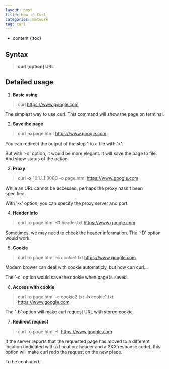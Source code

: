 ```yaml
---
layout: post
title: How-to Curl
categories: Network
tag: curl
---
```

 
* content
{:toc}
## Syntax
> **curl [option] URL**

## Detailed usage
1) **Basic using**
> curl https://www.google.com

The simplest way to use curl. This command will show the page on terminal.





2) **Save the page**
> curl **-o** page.html https://www.google.com

You can redirect the output of the step 1 to a file with '>'.

But with '-o' option, it would be more elegant. It will save the page to file. And show status of the action.


3) **Proxy**
> curl **-x** 10.1.1.1:8080 -o page.html https://www.google.com

While an URL cannot be accessed, perhaps the proxy hasn't been specified.

With '-x' option, you can specify the proxy server and port.


4) **Header info**
> curl -o page.html **-D** header.txt https://www.google.com

Sometimes, we may need to check the header information. The '-D' option would work.

5) **Cookie**
> curl -o page.html **-c** cookie1.txt https://www.google.com

Modern brower can deal with cookie automaticly, but how can curl...

The '-c' option would save the cookie when page is saved.

6) **Access with cookie**
> curl -o page.html -c cookie2.txt **-b** cookie1.txt https://www.google.com

The '-b' option will make curl request URL with stored cookie.

7) **Redirect request**
> curl -o page.html **-L** https://www.google.com

If the server reports that the requested page has moved to a different location 
(indicated with a Location: header and a 3XX response code), this option will make curl redo the request on the new place.


To be continued...













